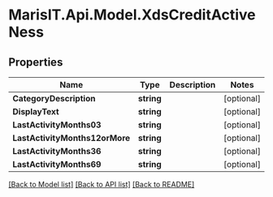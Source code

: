 
# MarisIT.Api.Model.XdsCreditActiveNess

## Properties

Name | Type | Description | Notes
------------ | ------------- | ------------- | -------------
**CategoryDescription** | **string** |  | [optional] 
**DisplayText** | **string** |  | [optional] 
**LastActivityMonths03** | **string** |  | [optional] 
**LastActivityMonths12orMore** | **string** |  | [optional] 
**LastActivityMonths36** | **string** |  | [optional] 
**LastActivityMonths69** | **string** |  | [optional] 

[[Back to Model list]](../README.md#documentation-for-models)
[[Back to API list]](../README.md#documentation-for-api-endpoints)
[[Back to README]](../README.md)

